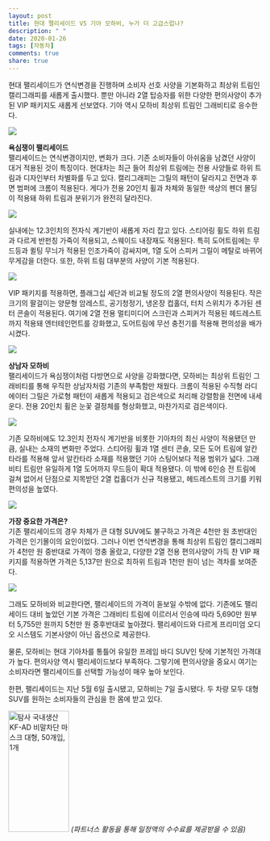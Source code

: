 ```yaml
---
layout: post
title: 현대 팰리세이드 VS 기아 모하비, 누가 더 고급스럽나?
description: " "
date: 2020-01-26
tags: [자동차]
comments: true
share: true
---
```



현대 팰리세이드가 연식변경을 진행하며 소비자 선호 사양을 기본화하고 최상위 트림인 캘리그래피를 새롭게 출시했다. 뿐만 아니라 2열 탑승자를 위한 다양한 편의사양이 추가된 VIP 패키지도 새롭게 선보였다. 기아 역시 모하비 최상위 트림인 그래비티로 응수한다.

![](https://post-phinf.pstatic.net/MjAyMDA1MTFfMjAx/MDAxNTg5MTYxMDc0OTgy.Y7j9aj7UmRVZ2khzNas9h4MAE21RMFaMHpRyDJctlLcg.Kx4JiKWXJ3RMSoobhYYYaRrtzOZWWJpMY8O9vhoME6Ig.JPEG/%28%EC%82%AC%EC%A7%841%29_200506_%ED%98%84%EB%8C%80%EC%B0%A8%2C_%272020_%ED%8C%B0%EB%A6%AC%EC%84%B8%EC%9D%B4%EB%93%9C%27_%EC%B6%9C%EC%8B%9C_copy_%281%29.jpg?type=w1200)

**욕심쟁이 팰리세이드**  
팰리세이드는 연식변경이지만, 변화가 크다. 기존 소비자들이 아쉬움을 남겼던 사양이 대거 적용된 것이 특징이다. 현대차는 최근 들어 최상위 트림에는 전용 사양들로 하위 트림과 디자인부터 차별화를 두고 있다. 캘리그래피는 그릴의 패턴이 달라지고 전면과 후면 범퍼에 크롬이 적용된다. 게다가 전용 20인치 휠과 차체와 동일한 색상의 펜더 몰딩이 적용돼 하위 트림과 분위기가 완전히 달라진다.

![](https://post-phinf.pstatic.net/MjAyMDA1MTFfMjQx/MDAxNTg5MTYxMTAxNTc2.SgJbI9nOhGJLeu-yAeIoM3T9CH53ha09nF8r_kxMLMgg.AbFoH_xjUXbugFD5mo9zxPY1fSqLL0nwtd-g5wCMqmEg.JPEG/%28%EC%82%AC%EC%A7%842%29_200506_%ED%98%84%EB%8C%80%EC%B0%A8%2C_%272020_%ED%8C%B0%EB%A6%AC%EC%84%B8%EC%9D%B4%EB%93%9C%27_%EC%B6%9C%EC%8B%9C_copy.jpg?type=w1200)

실내에는 12.3인치의 전자식 계기반이 새롭게 자리 잡고 있다. 스티어링 휠도 하위 트림과 다르게 반펀칭 가죽이 적용되고, 스웨이드 내장재도 적용된다. 특히 도어트림에는 무드등과 퀼팅 무늬가 적용된 인조가죽이 감싸지며, 1열 도어 스피커 그릴이 메탈로 바뀌어 무게감을 더한다. 또한, 하위 트림 대부분의 사양이 기본 적용된다.

![](https://post-phinf.pstatic.net/MjAyMDA1MTFfMjIx/MDAxNTg5MTYxMTI0MjI3.Tc6nYQ5Hm03imYH_laZJw_6L2fk8OmYgEk_Od2FIjQ4g.OLr_-QU3KMfIL3gq4b10WDh-AMYINGJ-yuKeqw2LCxwg.JPEG/palisade_lx2_20my_vip_apply_vip_package_to_beige_interior_copy.jpg?type=w1200)

VIP 패키지를 적용하면, 플래그십 세단과 비교될 정도의 2열 편의사양이 적용된다. 작은 크기의 팔걸이는 양문형 암레스트, 공기청정기, 냉온장 컵홀더, 터치 스위치가 추가된 센터 콘솔이 적용된다. 여기에 2열 전용 멀티미디어 스크린과 스피커가 적용된 헤드레스트까지 적용돼 엔터테인먼트를 강화했고, 도어트림에 무선 충전기를 적용해 편의성을 배가시켰다.

![](https://post-phinf.pstatic.net/MjAyMDA1MTFfMTcz/MDAxNTg5MTYxMjIyMjk1.8NNSbHtJSEi4JyzUbgrmheGDl5Y-Z7VDbwygW_CN6wog.yJfvCMB1BRZGnhYj_X1tJhqdVqaHVY1hKA1ABp9w0l0g.JPEG/%EB%AA%A8%ED%95%98%EB%B9%84_%EB%8D%94_%EB%A7%88%EC%8A%A4%ED%84%B0_%EA%B7%B8%EB%9E%98%EB%B9%84%ED%8B%B0_copy.jpg?type=w1200)

**상남자 모하비**  
팰리세이드가 욕심쟁이처럼 다방면으로 사양을 강화했다면, 모하비는 최상위 트림인 그래비티를 통해 우직한 상남자처럼 기존의 부족함만 채웠다. 크롬이 적용된 수직형 라디에이터 그릴은 가로형 패턴이 새롭게 적용되고 검은색으로 처리해 강렬함을 전면에 내세운다. 전용 20인치 휠은 눈꽃 결정체를 형상화했고, 마찬가지로 검은색이다.

![](https://post-phinf.pstatic.net/MjAyMDA1MTFfMjI2/MDAxNTg5MTYxMjY1MDI5.OXsT4UUWlHjY9FwDCR0r33wKIqef7wUNFjK-WVazVDwg.bt1eLBko5v39TOBxhexfi9WfXSM2KiIKS-1HObmmP8Ag.JPEG/%EB%AA%A8%ED%95%98%EB%B9%84_%EB%8D%94_%EB%A7%88%EC%8A%A4%ED%84%B0_%EA%B7%B8%EB%9E%98%EB%B9%84%ED%8B%B0%28%EC%8A%A4%ED%8B%B0%EC%96%B4%EB%A7%81%ED%9C%A0%29_copy.jpg?type=w1200)

기존 모하비에도 12.3인치 전자식 계기반을 비롯한 기아차의 최신 사양이 적용됐던 만큼, 실내는 소재의 변화만 주었다. 스티어링 휠과 1열 센터 콘솔, 모든 도어 트림에 알칸타라를 적용해 앞서 알칸타라 소재를 적용했던 기아 스팅어보다 적용 범위가 넓다. 그래비티 트림만 유일하게 1열 도어까지 무드등이 확대 적용됐다. 이 밖에 6인승 전 트림에 걸쳐 없어서 단점으로 지목받던 2열 컵홀더가 신규 적용됐고, 헤드레스트의 크기를 키워 편의성을 높였다.

![](https://post-phinf.pstatic.net/MjAyMDA1MTFfMjEz/MDAxNTg5MTYxMzQ1MTI5.i0n3TOnuFEFpET_fYYlLGISQmSz_Q_VAmr1nUVehZtog.NYtmeuQnG0c4koeP5Xvxl_4XX5upEYmHZStOeu4g5Lkg.JPEG/Screenshot_2020-05-04_at_11.23.30.jpg?type=w1200)

**가장 중요한 가격은?**  
기존 팰리세이드의 경우 차체가 큰 대형 SUV에도 불구하고 가격은 4천만 원 초반대인 가격은 인기몰이의 요인이었다. 그러나 이번 연식변경을 통해 최상위 트림인 캘리그래피가 4천만 원 중반대로 가격이 껑충 올랐고, 다양한 2열 전용 편의사양이 가득 찬 VIP 패키지를 적용하면 가격은 5,137만 원으로 최하위 트림과 1천만 원이 넘는 격차를 보여준다.

![](https://post-phinf.pstatic.net/MjAyMDA1MTFfMTE2/MDAxNTg5MTYxMzg2NjU5.NZ4_CtX0Dwg4FGaNXhJ9QFSo6oB_PrC_a7AZ_0GFt94g.6CMkvtf6w8I9fjzX2k__tsObCHwpbPwIWf9sSQfp47Eg.JPEG/bm910-42284-320917_copy.jpg?type=w1200)

그래도 모하비와 비교한다면, 팰리세이드의 가격이 돋보일 수밖에 없다. 기존에도 팰리세이드 대비 높았던 기본 가격은 그래비티 트림에 이르러서 인승에 따라 5,690만 원부터 5,755만 원까지 5천만 원 중후반대로 높아졌다. 팰리세이드와 다르게 프리미엄 오디오 시스템도 기본사양이 아닌 옵션으로 제공한다.

물론, 모하비는 현대 기아차를 통틀어 유일한 프레임 바디 SUV인 탓에 기본적인 가격대가 높다. 편의사양 역시 팰리세이드보다 부족하다. 그렇기에 편의사양을 중요시 여기는 소비자라면 팰리세이드를 선택할 가능성이 매우 높아 보인다.

한편, 팰리세이드는 지난 5월 6일 출시됐고, 모하비는 7일 출시됐다. 두 차량 모두 대형 SUV를 원하는 소비자들의 관심을 한 몸에 받고 있다.

<a href="https://coupa.ng/bQq9j5" target="_blank" referrerpolicy="unsafe-url"><img src="https://static.coupangcdn.com/image/affiliate/banner/1d092b8367d69eb4804ebca5c24d068a@2x.jpg" alt="탐사 국내생산 KF-AD 비말차단 마스크 대형, 50개입, 1개" width="120" height="240"></a>
_(파트너스 활동을 통해 일정액의 수수료를 제공받을 수 있음)_